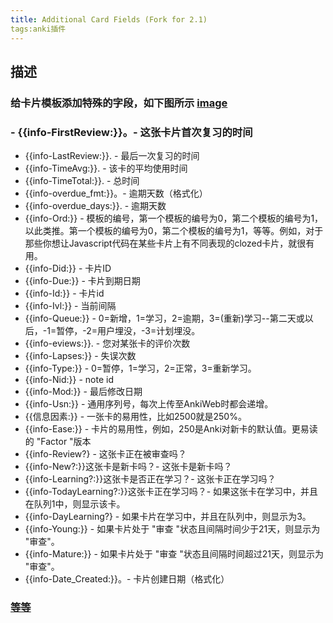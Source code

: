 ```yaml
---
title: Additional Card Fields (Fork for 2.1)
tags:anki插件
---
```

## 描述
### 给卡片模板添加特殊的字段，如下图所示 [image](http://tuchuang.lifeupnote.com/blog/20200814/63bi9KErxTP5.png?imageslim)
### - {{info-FirstReview:}}。- 这张卡片首次复习的时间
- {{info-LastReview:}}. - 最后一次复习的时间
- {{info-TimeAvg:}}. - 该卡的平均使用时间
- {{info-TimeTotal:}}. - 总时间
- {{info-overdue_fmt:}}。- 逾期天数（格式化）
- {{info-overdue_days:}}. - 逾期天数
- {{info-Ord:}} - 模板的编号，第一个模板的编号为0，第二个模板的编号为1，以此类推。第一个模板的编号为0，第二个模板的编号为1，等等。例如，对于那些你想让Javascript代码在某些卡片上有不同表现的clozed卡片，就很有用。
- {{info-Did:}} - 卡片ID
- {{info-Due:}} - 卡片到期日期
- {{info-Id:}} - 卡片id
- {{info-Ivl:}} - 当前间隔
- {{info-Queue:}} - 0=新增，1=学习，2=逾期，3=(重新)学习--第二天或以后，-1=暂停，-2=用户埋没，-3=计划埋没。
- {{info-eviews:}}. - 您对某张卡的评价次数
- {{info-Lapses:}} - 失误次数
- {{info-Type:}} - 0=暂停，1=学习，2=正常，3=重新学习。
- {{info-Nid:}} - note id
- {{info-Mod:}} - 最后修改日期
- {{info-Usn:}} - 通用序列号，每次上传至AnkiWeb时都会递增。
- {{信息因素:}} - 一张卡的易用性，比如2500就是250%。
- {{info-Ease:}} - 卡片的易用性，例如，250是Anki对新卡的默认值。更易读的 "Factor "版本
- {{info-Review?} - 这张卡正在被审查吗？
- {{info-New?:}}这张卡是新卡吗？- 这张卡是新卡吗？
- {{info-Learning?:}}这张卡是否正在学习？- 这张卡正在学习吗？
- {{info-TodayLearning?:}}这张卡正在学习吗？- 如果这张卡在学习中，并且在队列1中，则显示该卡。
- {{info-DayLearning?} - 如果卡片在学习中，并且在队列中，则显示为3。
- {{info-Young:}} - 如果卡片处于 "审查 "状态且间隔时间少于21天，则显示为 "审查"。
- {{info-Mature:}} - 如果卡片处于 "审查 "状态且间隔时间超过21天，则显示为 "审查"。
- {{info-Date_Created:}}。- 卡片创建日期（格式化）
### [等等](https://ankiweb.net/shared/info/744725736)
